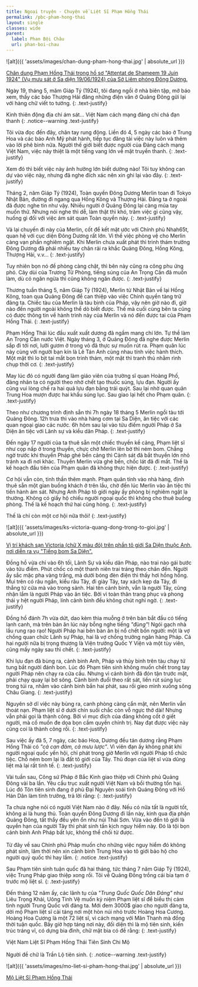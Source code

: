 ```yaml
---
title: Ngoại truyện - Chuyện về Liệt Sĩ Phạm Hồng Thái
permalink: /pbc-pham-hong-thai
layout: single
classes: wide
parent:
  label: Phan Bội Châu
  url: phan-boi-chau
---
```


![alt]({{ 'assets/images/chan-dung-pham-hong-thai.jpg' | absolute_url }})
> <cite>
<a target="_blank" href="https://vi.wikipedia.org/wiki/Ti%E1%BA%BFng_bom_Ph%E1%BA%A1m_H%E1%BB%93ng_Th%C3%A1i">
Chân dung Phạm Hồng Thái trong hồ sơ "Attentat de Shameem 19 Juin 1924" (Vụ mưu sát ở Sa diện 19/06/1924) của Sở Liêm phóng Đông Dương.
</a>
</cite>

Ngày 19, tháng 5, măm Giáp Tý (1924), tôi đang ngồi ở nhà biên tập, mở báo xem, thấy các báo Thượng Hải đăng những điện văn ở Quảng Đông gửi lại với hàng chữ viết to tướng.
{: .text-justify}

Kinh thiên động địa chi ám sát... Việt Nam cách mạng đảng chi chá đạn thanh
{: .notice--warning .text-justify}

Tôi vừa đọc đến đây, chân tay rung động. Liền đó 4, 5 ngày các báo ở Trung Hoa và các báo Anh Mỹ phát hành, tiếp tục đăng tải việc này luôn và thêm vào lời phê bình nữa. Người thế giới biết được người của Đảng cách mạng Việt Nam, việc này thiệt là một tiếng vang lớn về mặt truyền thanh.
{: .text-justify}

Xem đó thì biết việc này ảnh hưởng lớn biết dường nào! Tôi tuy không can dự vào việc này, nhưng đã nghe đích xác nên xin ghi lại vào đây.
{: .text-justify}

Tháng 2, năm Giáp Tý (1924), Toàn quyền Đông Dương Merlin toan đi Tokyo Nhật Bản, đường đi ngang qua Hồng Kông và Thượng Hải. Đảng ta ở ngoài đã được nghe tin như vậy. Nhiều người ở Quảng Đông lại càng múa tay muốn thử. Nhưng nói nghe thì dễ, làm thật thì khó, trăm việc gì cũng vậy, huống gì đối với việc ám sát quan Toàn quyền này.
{: .text-justify}

Vả lại chuyến đi này của Merlin, cốt để kết mật ước với Chính phủ Nhah65t, quan hệ với cục diện Đông Dương rất lớn. Vì thế việc phòng vệ cho Merlin càng vạn phần nghiêm ngặt. Khi Merlin chưa xuất phát thì trinh thám trưởng Đông Dương đã phái nhiều tay chân rải ra khắc Quảng Đông, Hồng Kông, Thượng Hải, v.v... 
{: .text-justify}

Tuy nhiên bọn nó đề phòng càng chặt, thì bên này cũng ra công phu ứng phó. Cây dùi của Trương Tử Phòng, tiếng súng của An Trọng Căn đã muốn làm, dù có ngăn ngừa thì cũng không ngăn được.
{: .text-justify}

Thương tuần tháng 5, năm Giáp Tý (1924), Merlin từ Nhật Bản về lại Hồng Kông, toan qua Quảng Đông để can thiệp vào việc Chính quyền tàng trữ đảng ta. Chiếc tàu của Merlin là tàu binh của Pháp, vậy nên giờ nào đi, giờ nào đến người ngoài không thể dò biết được. Thế mà cuối cùng bên ta cũng có được thông tin về hành trình này của Merlin và nó đến được tai của Phạm Hồng Thái.
{: .text-justify}

Phạm Hồng Thái lúc đầu xuất xuất dương đã ngầm mang chí lớn. Tự thề làm An Trọng Căn nước Việt. Ngày tháng 3, ở Quảng Đông đã nghe được Merlin sắp đi tới nơi, lưỡi gươm ở trong vỏ đã thực sự muốn rút ra. Phạm quân lúc này cùng với người bạn kín là Lê Tán Anh cùng nhau tính việc hành thích. Một mặt thì lo bịt tai mắt bọn trinh thám, một mặt thì tranh thủ nhằm rình chụp thời cơ.
{: .text-justify}

May lúc đó có người đang làm giáo viên của trường sĩ quan Hoàng Phố, đảng nhân ta có người theo nhờ chết tạo thuốc súng, lựu đạn. Người ấy cũng vui lòng chế ra hai quả lựu đạn bằng trái quýt. Sau lại nhờ quan quân Trung Hoa mượn được hai khẩu súng lục. Sau giao lại hết cho Phạm quân.
{: .text-justify}

Theo như chương trình định sẵn thì 7h ngày 18 tháng 5 Merlin ngồi tàu tới Quảng Đông. 12h trưa thì vào nhà hàng cơm tại Sa Diện, ăn tiệc với các quan ngoại giao các nước. 6h hôm sau lại vào tửu điếm người Pháp ở Sa Diện ăn tiệc với Lãnh sự và kiều dân Pháp.
{: .text-justify}

Đến ngày 17 người của ta thuê sẵn một chiếc thuyền kề cảng, Phạm liệt sĩ như cọp nấp ở trong thuyền, chực chờ Merlin lên bờ thì ném bom. Chẳng ngờ trước khi thuyền Pháp ghé bến cảng thì Cảnh sát đã bắt thuyền lớn nhỏ tránh xa đi nơi khác. Thuyền Merlin vừa ghé bến, chốc lát đã đi mất. Thế là kế hoạch đầu tiên của Phạm quân đã không thực hiện được.
{: .text-justify}

Cơ hội vẫn còn, tinh thần thêm mạnh. Phạm quân tính vào nhà hàng, định thuê sẵn một gian buồng khách ở trên lầu, chờ đến lúc Merlin vào ăn tiệc thì tiến hành ám sát. Nhưng Anh Pháp tô giới ngày ấy phòng bị nghiêm ngặt lạ thường. Không có giấy hộ chiếu người ngoại quốc thì không cho thuê buồng phòng. Thế là kế hoạch thứ hai cũng hỏng.
{: .text-justify}

Thế là chỉ còn một cơ hội nữa thôi!
{: .text-justify}

![alt]({{ 'assets/images/ks-victoria-quang-dong-trong-to-gioi.jpg' | absolute_url }})
> <cite>
<a target="_blank" href="https://vi.wikipedia.org/wiki/Ti%E1%BA%BFng_bom_Ph%E1%BA%A1m_H%E1%BB%93ng_Th%C3%A1i">
Vị trí khách sạn Victoria (chữ X màu đỏ) trên phần tô giới Sa Diện thuộc Anh, nơi diễn ra vụ "Tiếng bom Sa Diện".
</a>
</cite>

Đồng hồ vừa chỉ vào 6h tối, Lãnh Sự và kiều dân Pháp, nào trai nào gái bước vào tửu điếm. Phút chốc có một thanh niên trai tráng theo chân đến. Người ấy sắc mặc pha vàng trắng, mà dưới bóng đèn điện thì thấy hơi hồng hồng. Mui trên có râu ngắn, kiểu râu Tây, đi giày Tây, tay xách kẹp da Tây, đi thẳng từ cửa mà vào trong sảnh. Hai tên cảnh binh, vẫn là người Tây, cũng nhận lầm là người Pháp vào ăn tiệc. Bởi vì toàn thân trang phục và phong thái y hệt người Pháp, lính cảnh binh đều không chút nghi ngờ.
{: .text-justify}

Đồng hồ đánh 7h vừa dứt, dao kèm thìa muỗng ở trên bàn bắt đầu có tiếng lanh canh, mà trên bàn ăn lúc này bỗng nghe tiếng *"đùng"*! Ngói gạch nhà lầu rung rạo rạo! Người Pháp hai bên bàn ăn bị nổ chết bốn người: một là vợ chồng quan chức Lãnh sự Pháp, hai là vợ chồng trưởng ngân hàng Pháp. Cả hai người nữa bị trọng thương là Viện trưởng Quốc Y Viện và một tùy viên, cũng mấy ngày sau thì chết.
{: .text-justify}

Khi lựu đạn đã bùng ra, cảnh binh Anh, Pháp và thủy binh trên tàu chạy tứ tung bắt người đánh bon. Lúc đó Phạm tiên sinh không muốn chết trong tay người Pháp nên chạy ra cửa cầu. Nhưng vì cảnh binh đã đón tận trước mặt, phải chạy quay lại bờ sông. Cảnh binh đuổi theo rất sát, liền rút súng lục trong túi ra, nhằm vào cảnh binh bắn hai phát, sau rồi gieo mình xuống sông Châu Giang.
{: .text-justify}

Nguyên sở dĩ việc này bùng ra, canh phòng càng cẩn mật, nên Merlin vẫn thoát nạn. Phạm liệt sĩ ở dưới chín suối chắc còn vỗ ngực thở dài! Nhưng vẫn phải gọi là thành công. Bởi vì mục đích của đảng không cốt ở giết người, mà cố muốn đe dọa bọn cầm quyền chính trị. Nay đạt được việc này cũng coi là thành công rồi.
{: .text-justify}

Sau việc ấy đã 5, 7 ngày, các báo Hoa, Dương đều tán dương rằng Phạm Hồng Thái có *"cả can đảm, cả mưu lược"*. Vì viên đạn ấy không phát khi người ngoại quốc yến hội, chỉ phát trong giờ Merlin với người Pháp tổ chức tiệc. Chỗ ném bom lại là đất tô giới của Tây. Thủ đoạn của liệt sĩ vừa dũng liệt mà lại rất tinh tế.
{: .text-justify}

Vài tuần sau, Công sứ Pháp ở Bắc Kinh giao thiệp với Chính phủ Quảng Đông vài ba lần. Yêu cầu trục xuất người Việt Nam và bồi thường tổn hại. Lúc đó Tôn tiên sinh đang ở phủ Đại Nguyên soái tỉnh Quảng Đông với Hồ Hán Dân làm tỉnh trưởng, trả lời rằng:
{: .text-justify}

Ta chưa nghe nói có người Việt Nam nào ở đây. Nếu có nữa tất là người tốt, không ai là hung thủ. Toàn quyền Đông Dương đi lần này, kinh qua địa phận Quảng Đông, tất thẩy đều yên ổn như núi Thái Sơn. Vừa vào đến tô giới là quyền hạn của người Tây thì phát sinh tấn kịch nguy hiểm này. Đó là tội bọn cảnh binh Anh Pháp bất lực, không thể chối từ được.\
 \
Từ đây về sau Chính phủ Pháp muốn cho những việc nguy hiểm đó không phát sinh, lâm thời nên xin cảnh binh Trung Hoa vào tô giới bảo hộ cho người quý quốc thì hay lắm.
{: .notice .text-justify}

Sau Phạm tiên sinh tuận quốc đã hai tháng, tức tháng 7 năm Giáp Tý (1924), việc Trung Pháp giao thiệp xong rồi. Tôi về Quảng Đông trồng cái bia tạm ở trước mộ liệt sĩ.
{: .text-justify}

Đến tháng 12 năm ấy, các lãnh tụ của *"Trung Quốc Quốc Dân Đảng"* như Liêu Trọng Khải, Uông Tinh Vệ muốn kỷ niệm Phạm liệt sĩ để biểu thị cảm tình người Trung Quốc với đảng ta. Mới đem 3000$ giao cho người đảng ta, dời mộ Phạm liệt sĩ cải táng nơi một hòn núi nhỏ trước Hoàng Hoa Cương. Hoàng Hoa Cương là một 72 liệt sĩ, vì cách mạng với Mãn Thanh mà đồng thời tuận quốc. Bây giờ hợp táng nơi này, đối diện thì là mộ tiên sinh, kiến trúc tráng vĩ, có dựng bia đình, chữ mặt bia có đề rằng:
{: .text-justify}

Việt Nam Liệt Sĩ Phạm Hồng Thái Tiên Sinh Chi Mộ\
 \
Người đề chữ là Trần Lộ tiên sinh.
{: .notice--warning .text-justify}

![alt]({{ 'assets/images/mo-liet-si-pham-hong-thai.jpg' | absolute_url }})
> <cite>
<a target="_blank" href="https://vi.wikipedia.org/wiki/Ph%E1%BA%A1m_H%E1%BB%93ng_Th%C3%A1i">
Mộ Liệt Sĩ Phạm Hồng Thái
</a>
</cite>